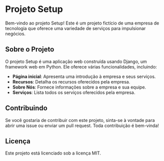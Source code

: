 # Projeto Setup

Bem-vindo ao projeto Setup! Este é um projeto fictício de uma empresa de tecnologia que oferece uma variedade de serviços para impulsionar negócios.

## Sobre o Projeto

O projeto Setup é uma aplicação web construída usando Django, um framework web em Python. Ele oferece várias funcionalidades, incluindo:

- **Página inicial**: Apresenta uma introdução à empresa e seus serviços.
- **Recursos**: Detalha os recursos oferecidos pela empresa.
- **Sobre Nós**: Fornece informações sobre a empresa e sua equipe.
- **Serviços**: Lista todos os serviços oferecidos pela empresa.


## Contribuindo
Se você gostaria de contribuir com este projeto, sinta-se à vontade para abrir uma issue ou enviar um pull request. Toda contribuição é bem-vinda!

## Licença
Este projeto está licenciado sob a licença MIT.
